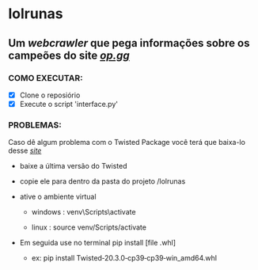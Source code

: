 # lolrunas
Um ***webcrawler*** que pega informações sobre os campeões do site [*op.gg*](https://br.op.gg)
---


### COMO EXECUTAR:
- [x] Clone o reposiório
- [x] Execute o script 'interface.py'

### PROBLEMAS:
Caso dê algum problema com o Twisted Package
você terá que baixa-lo desse [*site*](https://www.lfd.uci.edu/~gohlke/pythonlibs/#twisted)

* baixe a última versão do Twisted
* copie ele para dentro da pasta do projeto /lolrunas
* ative o ambiente virtual

    * windows : venv\Scripts\activate
    
    * linux : source venv/Scripts/activate

* Em seguida use no terminal pip install [file .whl]
    * ex: pip install Twisted‑20.3.0‑cp39‑cp39‑win_amd64.whl

